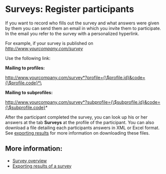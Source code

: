 # Surveys: Register participants

If you want to record who fills out the survey and what answers were
given by them you can send them an email in which you invite them to
participate. In the email you refer to the survey with a personalized
hyperlink.

For example, if your survey is published on
*http://www.yourcompany.com/survey*

Use the following link:

**Mailing to profiles:**

http://www.yourcompany.com/survey*?profile={\$profile.id}&code={\$profile.code}*\

**Mailing to subprofiles:**

http://www.yourcompany.com/survey*?subprofile={\$subprofile.id}&code={\$subprofile.code}*

After the participant completed the survey, you can look up his or her
answers at the tab **Surveys** at the profile of the participant. You can also 
download a file detailing each participants answers in XML or Excel format.
See [exporting results](./surveys-export-results) for more information on 
downloading these files.

## More information:

* [Survey overview](./surveys)
* [Exporting results of a survey](./surveys-export-results)

